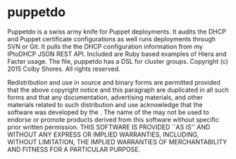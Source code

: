 # puppetdo
Puppetdo is a swiss army knife for Puppet deployments.  It audits the DHCP and Puppet certificate configurations as well runs deployments through SVN or Git.  It pulls the the DHCP configuration information from my IPtoDHCP JSON REST API.  Included are Ruby based examples of Hiera and Facter usage.  The file, puppetdo has a DSL for cluster groups.
Copyright (c) 2015 Colby Shores. All rights reserved.

Redistribution and use in source and binary forms are permitted provided that the above copyright notice and this paragraph are duplicated in all such forms and that any documentation, advertising materials, and other materials related to such distribution and use acknowledge that the software was developed by the . The name of the may not be used to endorse or promote products derived from this software without specific prior written permission. THIS SOFTWARE IS PROVIDED ``AS IS'' AND WITHOUT ANY EXPRESS OR IMPLIED WARRANTIES, INCLUDING, WITHOUT LIMITATION, THE IMPLIED WARRANTIES OF MERCHANTABILITY AND FITNESS FOR A PARTICULAR PURPOSE.
